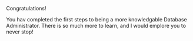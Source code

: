 Congratulations!

You hav completed the first steps to being a more knowledgable Database Administrator. There is so much more to learn, and I would emplore you to never stop!
